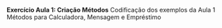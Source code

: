 **Exercício Aula 1: Criação Métodos**
Codificação dos exemplos da Aula 1 Métodos para Calculadora, Mensagem e Empréstimo